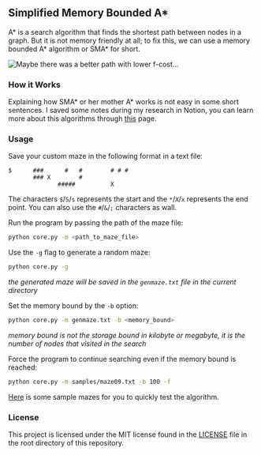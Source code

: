 ## Simplified Memory Bounded A*

A* is a search algorithm that finds the shortest path between nodes in a graph. But it is not memory friendly at all; to fix this, we can use a memory bounded A* algorithm or SMA* for short.

![Maybe there was a better path with lower f-cost...](https://media.giphy.com/media/MRWCFJXVNyc8es2rHO/giphy.gif)

### How it Works

Explaining how SMA* or her mother A* works is not easy in some short sentences. I saved some notes during my research in Notion, you can learn more about this algorithms through [this](https://ejqfnptjmbdvhfm3645zsena4u5jma.notion.site/Simplified-Memory-Bounded-A-2d8676c053bb4540ae3618d3d1564b43) page.

### Usage

Save your custom maze in the following format in a text file:

```
$      ###      #   #        # # #
       ### X        #
              #####          X
```

The characters `$`/`S`/`s` represents the start and the `*`/`X`/`x` represents the end point. You can also use the `#`/`&`/`;` characters as wall.

Run the program by passing the path of the maze file:

```bash
python core.py -m <path_to_maze_file>
```

Use the `-g` flag to generate a random maze:

```bash
python core.py -g
```

<i>the generated maze will be saved in the `genmaze.txt` file in the current directory</i>

Set the memory bound by the `-b` option:

```bash
python core.py -m genmaze.txt -b <memory_bound>
```

<i>memory bound is not the storage bound in kilobyte or megabyte, it is the number of nodes that visited in the search</i>

Force the program to continue searching even if the memory bound is reached:

```bash
python core.py -m samples/maze09.txt -b 100 -f
```

[Here](samples) is some sample mazes for you to quickly test the algorithm.

### License

This project is licensed under the MIT license found in the [LICENSE](LICENSE) file in the root directory of this repository.
